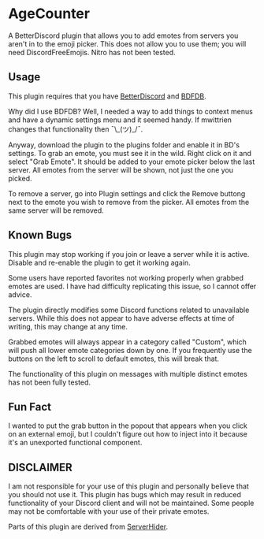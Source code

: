 # AgeCounter

A BetterDiscord plugin that allows you to add emotes from servers you aren't in to the emoji picker. This does not allow you to use them; you will need DiscordFreeEmojis. Nitro has not been tested.

## Usage

This plugin requires that you have [BetterDiscord](https://betterdiscord.app) and [BDFDB](https://betterdiscord.app/plugin/BDFDB).

Why did I use BDFDB? Well, I needed a way to add things to context menus and have a dynamic settings menu and it seemed handy. If mwittrien changes that functionality then ¯\\\_(ツ)\_/¯.

Anyway, download the plugin to the plugins folder and enable it in BD's settings. To grab an emote, you must see it in the wild. Right click on it and select "Grab Emote". It should be added to your emote picker below the last server. All emotes from the server will be shown, not just the one you picked.

To remove a server, go into Plugin settings and click the Remove buttong next to the emote you wish to remove from the picker. All emotes from the same server will be removed.

## Known Bugs

This plugin may stop working if you join or leave a server while it is active. Disable and re-enable the plugin to get it working again.

Some users have reported favorites not working properly when grabbed emotes are used. I have had difficulty replicating this issue, so I cannot offer advice.

The plugin directly modifies some Discord functions related to unavailable servers. While this does not appear to have adverse effects at time of writing, this may change at any time.

Grabbed emotes will always appear in a category called "Custom", which will push all lower emote categories down by one. If you frequently use the buttons on the left to scroll to default emotes, this will break that.

The functionality of this plugin on messages with multiple distinct emotes has not been fully tested.

## Fun Fact

I wanted to put the grab button in the popout that appears when you click on an external emoji, but I couldn't figure out how to inject into it because it's an unexported functional component. 

## DISCLAIMER

I am not responsible for your use of this plugin and personally believe that you should not use it. This plugin has bugs which may result in reduced functionality of your Discord client and will not be maintained. Some people may not be comfortable with your use of their private emotes.

Parts of this plugin are derived from [ServerHider](https://github.com/mwittrien/BetterDiscordAddons/blob/master/Plugins/ServerHider).
